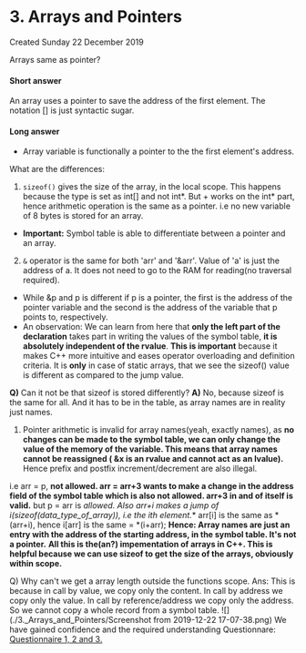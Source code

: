 # 3. Arrays and Pointers
Created Sunday 22 December 2019

Arrays same as pointer?

#### Short answer
An array uses a pointer to save the address of the first element.
The notation [] is just syntactic sugar.

#### Long answer

* Array variable is functionally a pointer to the the first element's address.

What are the differences:

1. ``sizeof()`` gives the size of the array, in the local scope. This happens because the type is set as int[] and not int*. But + works on the int* part, hence arithmetic operation is the same as a pointer. i.e no new variable of 8 bytes is stored for an array. 


* **Important:** Symbol table is able to differentiate between a pointer and an array. 


2. ``&`` operator is the same for both 'arr' and '&arr'. Value of 'a' is just the address of a. It does not need to go to the RAM for reading(no traversal required).


* While &p and p is different if p is a pointer, the first is the address of the pointer variable and the second is the address of the variable that p points to, respectively.
* An observation: We can learn from here that **only the left part of the declaration** takes part in writing the values of the symbol table, **it is absolutely independent of the rvalue**. **This is important** because it makes C++ more intuitive and eases operator overloading and definition criteria. It is **only** in case of static arrays, that we see the sizeof() value is different as compared to the jump value.

**Q)** Can it not be that sizeof is stored differently?
**A)** No, because sizeof is the same for all. And it has to be in the table, as array names are in reality just names.

1. Pointer arithmetic is invalid for array names(yeah, exactly names), as **no changes can be made to the symbol table, we can only change the value of the memory of the variable. This means that array names cannot be reassigned ( &x is an rvalue and cannot act as an lvalue).** Hence prefix and postfix increment/decrement are also illegal.

i.e arr = p, **not allowed. arr = arr+3 wants to make a change in the address field of the symbol table which is also not allowed. arr+3 in and of itself is valid.**
but p = arr is **allowed. Also arr+i makes a jump of i*(sizeof(data_type_of_array)), i.e the ith element.**
arr[i] is the same as *(arr+i), hence i[arr] is the same = *(i+arr);
**Hence: Array names are just an entry with the address of the starting address, in the symbol table. It's not a pointer.**
**All this is the(an?) impementation of arrays in C++. This is helpful because we can use sizeof to get the size of the arrays, obviously within scope.**

Q) Why can't we get a array length outside the functions scope.
Ans: This is because in call by value, we copy only the content.
In call by address we copy only the value.
In call by reference/address we copy only the address. So we cannot copy a whole record from a symbol table.
![](./3._Arrays_and_Pointers/Screenshot from 2019-12-22 17-07-38.png)
We have gained confidence and the required understanding 
Questionnare: [Questionnaire 1, 2 and 3.](./3._Arrays_and_Pointers/questionnaire1&2&3.md)

